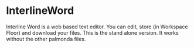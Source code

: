# InterlineWord
Interline Word is a web based text editor. You can edit, store (in Workspace Floor) and download your files.
This is the stand alone version. It works without the other palmonda files.
